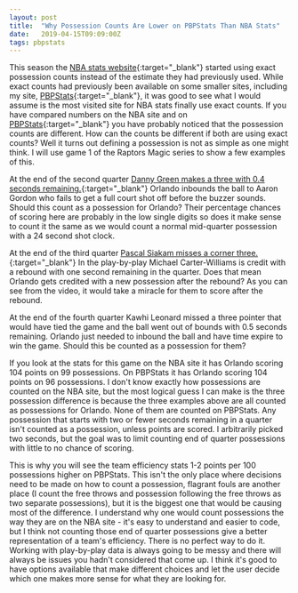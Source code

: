 ```yaml
---
layout: post
title:  "Why Possession Counts Are Lower on PBPStats Than NBA Stats"
date:   2019-04-15T09:09:00Z
tags: pbpstats
---
```


This season the [NBA stats website](https://stats.nba.com/){:target="_blank"} started using exact possession counts instead of the estimate they had previously used. While exact counts had previously been available on some smaller sites, including my site, [PBPStats](https://www.pbpstats.com/){:target="_blank"}, it was good to see what I would assume is the most visited site for NBA stats finally use exact counts. If you have compared numbers on the NBA site and on [PBPStats](https://www.pbpstats.com/){:target="_blank"} you have probably noticed that the possession counts are different. How can the counts be different if both are using exact counts? Well it turns out defining a possession is not as simple as one might think. I will use game 1 of the Raptors Magic series to show a few examples of this.

At the end of the second quarter [Danny Green makes a three with 0.4 seconds remaining.](https://stats.nba.com/events/?flag=1&GameID=0041800111&GameEventID=301&Season=2018-19&sct=plot){:target="_blank"} Orlando inbounds the ball to Aaron Gordon who fails to get a full court shot off before the buzzer sounds. Should this count as a possession for Orlando? Their percentage chances of scoring here are probably in the low single digits so does it make sense to count it the same as we would count a normal mid-quarter possession with a 24 second shot clock.

At the end of the third quarter [Pascal Siakam misses a corner three.](https://stats.nba.com/events/?flag=1&GameID=0041800111&GameEventID=461&Season=2018-19&title=MISS%20Siakam%20%203PT%20Step%20Back%20Jump%20Shot&sct=plot){:target="_blank"} In the play-by-play Michael Carter-Williams is credit with a rebound with one second remaining in the quarter. Does that mean Orlando gets credited with a new possession after the rebound? As you can see from the video, it would take a miracle for them to score after the rebound.

At the end of the fourth quarter Kawhi Leonard missed a three pointer that would have tied the game and the ball went out of bounds with 0.5 seconds remaining. Orlando just needed to inbound the ball and have time expire to win the game. Should this be counted as a possession for them?

If you look at the stats for this game on the NBA site it has Orlando scoring 104 points on 99 possessions. On PBPStats it has Orlando scoring 104 points on 96 possessions. I don't know exactly how possessions are counted on the NBA site, but the most logical guess I can make is the three possession difference is because the three examples above are all counted as possessions for Orlando. None of them are counted on PBPStats. Any possession that starts with two or fewer seconds remaining in a quarter isn't counted as a possession, unless points are scored. I arbitrarily picked two seconds, but the goal was to limit counting end of quarter possessions with little to no chance of scoring.

This is why you will see the team efficiency stats 1-2 points per 100 possessions higher on PBPStats. This isn't the only place where decisions need to be made on how to count a possession, flagrant fouls are another place (I count the free throws and possession following the free throws as two separate possessions), but it is the biggest one that would be causing most of the difference. I understand why one would count possessions the way they are on the NBA site - it's easy to understand and easier to code, but I think not counting those end of quarter possessions give a better representation of a team's efficiency. There is no perfect way to do it. Working with play-by-play data is always going to be messy and there will always be issues you hadn't considered that come up. I think it's good to have options available that make different choices and let the user decide which one makes more sense for what they are looking for.
